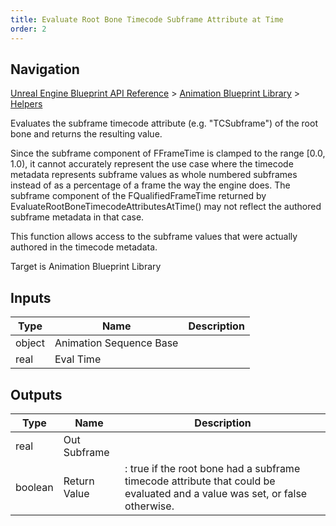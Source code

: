 ```yaml
---
title: Evaluate Root Bone Timecode Subframe Attribute at Time
order: 2
---
```

## Navigation

[Unreal Engine Blueprint API Reference](https://dev.epicgames.com/documentation/en-us/unreal-engine/BlueprintAPI) > [Animation Blueprint Library](https://dev.epicgames.com/documentation/en-us/unreal-engine/BlueprintAPI/AnimationBlueprintLibrary) > [Helpers](https://dev.epicgames.com/documentation/en-us/unreal-engine/BlueprintAPI/AnimationBlueprintLibrary/Helpers)

Evaluates the subframe timecode attribute (e.g. "TCSubframe") of the root bone and returns the resulting value.

Since the subframe component of FFrameTime is clamped to the range \[0.0, 1.0), it cannot accurately represent the use
case where the timecode metadata represents subframe values as whole numbered subframes instead of as a percentage of a
frame the way the engine does. The subframe component of the FQualifiedFrameTime returned by
EvaluateRootBoneTimecodeAttributesAtTime() may not reflect the authored subframe metadata in that case.

This function allows access to the subframe values that were actually authored in the timecode metadata.

Target is Animation Blueprint Library

## Inputs

| Type | Name | Description |
| --- | --- | --- |
| object | Animation Sequence Base |  |
| real | Eval Time |  |

## Outputs

| Type | Name | Description |
| --- | --- | --- |
| real | Out Subframe |  |
| boolean | Return Value | : true if the root bone had a subframe timecode attribute that could be evaluated and a value was set, or false otherwise. |

